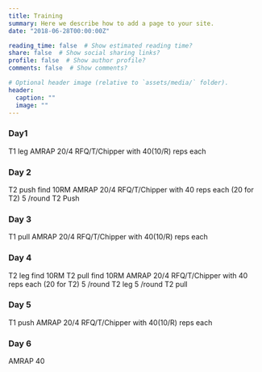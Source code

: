 ```yaml
---
title: Training
summary: Here we describe how to add a page to your site.
date: "2018-06-28T00:00:00Z"

reading_time: false  # Show estimated reading time?
share: false  # Show social sharing links?
profile: false  # Show author profile?
comments: false  # Show comments?

# Optional header image (relative to `assets/media/` folder).
header:
  caption: ""
  image: ""
---
```


<head>
<style>
p {display:inline}
</style>
</head>

<h3> Day1 </h3>
<p>T1 leg</p>
<p>AMRAP 20/4 RFQ/T/Chipper with 40(10/R) reps each</p>

<p id ="pullT31"></p>
<p id ="pullT32"></p>
<p id ="core"></p>

<h3> Day 2  </h3>
<p>T2 push find 10RM</p>
<p>AMRAP 20/4 RFQ/T/Chipper with 40 reps each (20 for T2)</p>

<p> 5 /round T2 Push</p>
<p id ="pushT31"></p>
<p id ="pushT32"></p>
<p id ="corea"></p>

<h3> Day 3 </h3>
<p>T1 pull</p>
<p>AMRAP 20/4 RFQ/T/Chipper with 40(10/R) reps each</p>

<p id ="pullT31a"></p>
<p id ="pullT32a"></p>
<p id ="coreb"></p>
<p id="mono"></p>

<h3> Day 4  </h3>
<p>T2 leg find 10RM</p>
<p>T2 pull find 10RM </p>
<p>AMRAP 20/4 RFQ/T/Chipper with 40 reps each (20 for T2)</p>

<p> 5 /round T2 leg</p>
<p> 5 /round T2 pull</p>
<p id ="corec"></p>

<h3> Day 5 </h3>
<p>T1 push</p>
<p>AMRAP 20/4 RFQ/T/Chipper with 40(10/R) reps each</p>

<p id ="pushT31a"></p>
<p id ="pushT32a"></p>
<p id ="cored"></p>

<h3> Day 6 </h3>
<p>AMRAP 40</p>

<p id ="pushT31b"></p>
<p id ="pushT32b"></p>
<p id ="pullT31b"></p>
<p id ="pullT32b"></p>
<p id ="coree"></p>

<script language="JavaScript">




function pullT31() {
    var pullT31 = [
"Squat clean",
"hang SQ clean",
"Alt. single leg deadlift",
"deadlift",
"pendlay row",
"upright row",
"gorilla row",
"bicep curl",
"pull-up",
"deadlift high pull"
];
return pullT31[Math.floor((Math.random() * 9.99))];
}

function pullT31a() {
    var pullT31a = [
"Squat clean",
"hang SQ clean",
"Alt. single leg deadlift",
"deadlift",
"pendlay row",
"upright row",
"gorilla row",
"bicep curl",
"pull-up",
"deadlift high pull"
];
return pullT31a[Math.floor((Math.random() * 9.99))];
}

function pullT31b() {
    var pullT31b = [
"Squat clean",
"hang SQ clean",
"Alt. single leg deadlift",
"deadlift",
"pendlay row",
"upright row",
"gorilla row",
"bicep curl",
"pull-up",
"deadlift high pull"
];
return pullT31b[Math.floor((Math.random() * 9.99))];
}

function pullT32() {
    var pullT32 = [
"Squat clean",
"hang SQ clean",
"Alt. single leg deadlift",
"deadlift",
"pendlay row",
"upright row",
"gorilla row",
"bicep curl",
"pull-up",
"deadlift high pull"
];
return pullT32[Math.floor((Math.random() * 9.99))];
}

function pullT32a() {
    var pullT32a = [
"Squat clean",
"hang SQ clean",
"Alt. single leg deadlift",
"deadlift",
"pendlay row",
"upright row",
"gorilla row",
"bicep curl",
"pull-up",
"deadlift high pull"
];
return pullT32a[Math.floor((Math.random() * 9.99))];
}

function pullT32b() {
    var pullT32b = [
"Squat clean",
"hang SQ clean",
"Alt. single leg deadlift",
"deadlift",
"pendlay row",
"upright row",
"gorilla row",
"bicep curl",
"pull-up",
"deadlift high pull"
];
return pullT32b[Math.floor((Math.random() * 9.99))];
}


function core() {
    var core = [
"burpee",
"farmer carry",
"houtie bear crawl",
"sit-up",
"plank",
"plank flow",
"hollow rock",
"superman",
"good morning",
"T2B",
"candlestick",
"v-ups",
"quadruped houtie crosslift",
];
return core[Math.floor((Math.random() * 12.99))];
}

function corea() {
    var corea = [
"burpee",
"farmer carry",
"houtie bear crawl",
"sit-up",
"plank",
"plank flow",
"hollow rock",
"superman",
"good morning",
"T2B",
"candlestick",
"v-ups",
"quadruped houtie crosslift",
];
return corea[Math.floor((Math.random() * 12.99))];
}

function coreb() {
    var coreb = [
"burpee",
"farmer carry",
"houtie bear crawl",
"sit-up",
"plank",
"plank flow",
"hollow rock",
"superman",
"good morning",
"T2B",
"candlestick",
"v-ups",
"quadruped houtie crosslift",
];
return coreb[Math.floor((Math.random() * 12.99))];
}

function corec() {
    var corec = [
"burpee",
"farmer carry",
"houtie bear crawl",
"sit-up",
"plank",
"plank flow",
"hollow rock",
"superman",
"good morning",
"T2B",
"candlestick",
"v-ups",
"quadruped houtie crosslift",
];
return corec[Math.floor((Math.random() * 12.99))];
}

function cored() {
    var cored = [
"burpee",
"farmer carry",
"houtie bear crawl",
"sit-up",
"plank",
"plank flow",
"hollow rock",
"superman",
"good morning",
"T2B",
"candlestick",
"v-ups",
"quadruped houtie crosslift",
];
return cored[Math.floor((Math.random() * 12.99))];
}

function coree() {
    var coree = [
"burpee",
"farmer carry",
"houtie bear crawl",
"sit-up",
"plank",
"plank flow",
"hollow rock",
"superman",
"good morning",
"T2B",
"candlestick",
"v-ups",
"quadruped houtie crosslift",
];
return coree[Math.floor((Math.random() * 12.99))];
}

function pushT31() {
    var pushT31 = [
"snatch",
"jerk",
"thruster",
"push up",
"front lean rest",
"ohp",
"dips"
];
return pushT31[Math.floor((Math.random() * 6.99))];
}

function pushT32() {
    var pushT32a = [
"snatch",
"jerk",
"thruster",
"push up",
"front lean rest",
"ohp",
"dips"
];
return pushT32[Math.floor((Math.random() * 6.99))];
}

function pushT31a() {
    var pushT31a = [
"snatch",
"jerk",
"thruster",
"push up",
"front lean rest",
"ohp",
"dips"
];
return pushT31a[Math.floor((Math.random() * 6.99))];
}

function pushT32a() {
    var pushT32a = [
"snatch",
"jerk",
"thruster",
"push up",
"front lean rest",
"ohp",
"dips"
];
return pushT32a[Math.floor((Math.random() * 6.99))];
}

function pushT31b() {
    var pushT31b = [
"snatch",
"jerk",
"thruster",
"push up",
"front lean rest",
"ohp",
"dips"
];
return pushT31b[Math.floor((Math.random() * 6.99))];
}

function pushT32b() {
    var pushT32b = [
"snatch",
"jerk",
"thruster",
"push up",
"front lean rest",
"ohp",
"dips"
];
return pushT32b[Math.floor((Math.random() * 6.99))];
}

function mono() {
    var mono = [
"DU",
"run"
];
return mono[Math.floor((Math.random() * 1.99))];
}

document.getElementById("pullT31").innerHTML = pullT31();
document.getElementById("pullT32").innerHTML = pullT32();
document.getElementById("pushT31").innerHTML = pushT31();
document.getElementById("pushT32").innerHTML = pushT32();

document.getElementById("pullT31a").innerHTML = pullT31a();
document.getElementById("pullT32a").innerHTML = pullT32a();
document.getElementById("pushT31a").innerHTML = pushT31a();
document.getElementById("pushT32a").innerHTML = pushT32a();

document.getElementById("pullT31b").innerHTML = pullT31b();
document.getElementById("pullT32b").innerHTML = pullT32b();
document.getElementById("pushT31b").innerHTML = pushT31b();
document.getElementById("pushT32b").innerHTML = pushT32b();

document.getElementById("core").innerHTML = core();
document.getElementById("corea").innerHTML = corea();
document.getElementById("coreb").innerHTML = coreb();
document.getElementById("corec").innerHTML = corec();
document.getElementById("cored").innerHTML = cored();
document.getElementById("coree").innerHTML = coree();
document.getElementById("mono").innerHTML = mono();

</script>
